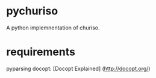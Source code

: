 pychuriso
=========

A python implemnentation of churiso. 

requirements
============

pyparsing
docopt: [Docopt Explained]
(http://docopt.org/)

